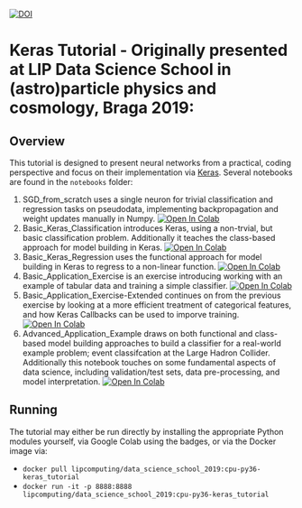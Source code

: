 [![DOI](https://zenodo.org/badge/174577255.svg)](https://zenodo.org/badge/latestdoi/174577255)

# Keras Tutorial - Originally presented at LIP Data Science School in (astro)particle physics and cosmology, Braga 2019: 
## Overview
This tutorial is designed to present neural networks from a practical, coding perspective and focus on their implementation via [Keras](https://keras.io/).
Several notebooks are found in the `notebooks` folder:
1. SGD_from_scratch uses a single neuron for trivial classification and regression tasks on pseudodata, implementing backpropagation and weight updates manually in Numpy. [![Open In Colab](https://colab.research.google.com/assets/colab-badge.svg)](https://colab.research.google.com/github/GilesStrong/LIP_DSS_Keras_Tutorial_2019/blob/master/notebooks/0_SGD_from_scratch.ipynb)
1. Basic_Keras_Classification introduces Keras, using a non-trvial, but basic classification problem. Additionally it teaches the class-based approach for model building in Keras. [![Open In Colab](https://colab.research.google.com/assets/colab-badge.svg)](https://colab.research.google.com/github/GilesStrong/LIP_DSS_Keras_Tutorial_2019/blob/master/notebooks/1_Basic_Keras_Classification.ipynb)
1. Basic_Keras_Regression uses the functional approach for model building in Keras to regress to a non-linear function. [![Open In Colab](https://colab.research.google.com/assets/colab-badge.svg)](https://colab.research.google.com/github/GilesStrong/LIP_DSS_Keras_Tutorial_2019/blob/master/notebooks/2_Basic_Keras_Regression.ipynb)
1. Basic_Application_Exercise is an exercise introducing working with an example of tabular data and training a simple classifier. [![Open In Colab](https://colab.research.google.com/assets/colab-badge.svg)](https://colab.research.google.com/github/GilesStrong/LIP_DSS_Keras_Tutorial_2019/blob/master/notebooks/3_Basic_Application_Exercise.ipynb)
1. Basic_Application_Exercise-Extended continues on from the previous exercise by looking at a more efficient treatment of categorical features, and how Keras Callbacks can be used to imporve training. [![Open In Colab](https://colab.research.google.com/assets/colab-badge.svg)](https://colab.research.google.com/github/GilesStrong/LIP_DSS_Keras_Tutorial_2019/blob/master/notebooks/4_Basic_Application_Exercise-Extended.ipynb)
1. Advanced_Application_Example draws on both functional and class-based model building approaches to build a classifier for a real-world example problem; event classifcation at the Large Hadron Collider. Additionally this notebook touches on some fundamental aspects of data science, including validation/test sets, data pre-processing, and model interpretation. [![Open In Colab](https://colab.research.google.com/assets/colab-badge.svg)](https://colab.research.google.com/github/GilesStrong/LIP_DSS_Keras_Tutorial_2019/blob/master/notebooks/5_Advanced_Application_Example.ipynb)

## Running
The tutorial may either be run directly by installing the appropriate Python modules yourself, via Google Colab using the badges, or via the Docker image via:
- `docker pull lipcomputing/data_science_school_2019:cpu-py36-keras_tutorial`
- `docker run -it -p 8888:8888 lipcomputing/data_science_school_2019:cpu-py36-keras_tutorial`
